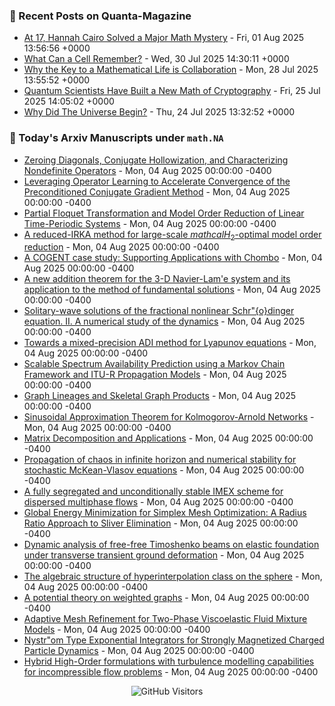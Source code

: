 ### 📝 Recent Posts on Quanta-Magazine
<!-- quanta starts -->
* <a href="https://www.quantamagazine.org/at-17-hannah-cairo-solved-a-major-math-mystery-20250801/">At 17, Hannah Cairo Solved a Major Math Mystery</a> - Fri, 01 Aug 2025 13:56:56 +0000
* <a href="https://www.quantamagazine.org/what-can-a-cell-remember-20250730/">What Can a Cell Remember?</a> - Wed, 30 Jul 2025 14:30:11 +0000
* <a href="https://www.quantamagazine.org/why-the-key-to-a-mathematical-life-is-collaboration-20250728/">Why the Key to a Mathematical Life is Collaboration</a> - Mon, 28 Jul 2025 13:55:52 +0000
* <a href="https://www.quantamagazine.org/quantum-scientists-have-built-a-new-math-of-cryptography-20250725/">Quantum Scientists Have Built a New Math of Cryptography</a> - Fri, 25 Jul 2025 14:05:02 +0000
* <a href="https://www.quantamagazine.org/why-did-the-universe-begin-20250724/">Why Did The Universe Begin?</a> - Thu, 24 Jul 2025 13:32:52 +0000
<!-- quanta ends -->


### 📝 Today's Arxiv Manuscripts under ``math.NA``
<!-- arxiv-math-na starts -->
* <a href="https://arxiv.org/abs/2508.00096">Zeroing Diagonals, Conjugate Hollowization, and Characterizing Nondefinite Operators</a> - Mon, 04 Aug 2025 00:00:00 -0400
* <a href="https://arxiv.org/abs/2508.00101">Leveraging Operator Learning to Accelerate Convergence of the Preconditioned Conjugate Gradient Method</a> - Mon, 04 Aug 2025 00:00:00 -0400
* <a href="https://arxiv.org/abs/2508.00221">Partial Floquet Transformation and Model Order Reduction of Linear Time-Periodic Systems</a> - Mon, 04 Aug 2025 00:00:00 -0400
* <a href="https://arxiv.org/abs/2508.00242">A reduced-IRKA method for large-scale $mathcal{H}_2$-optimal model order reduction</a> - Mon, 04 Aug 2025 00:00:00 -0400
* <a href="https://arxiv.org/abs/2508.00375">A COGENT case study: Supporting Applications with Chombo</a> - Mon, 04 Aug 2025 00:00:00 -0400
* <a href="https://arxiv.org/abs/2508.00515">A new addition theorem for the 3-D Navier-Lam'e system and its application to the method of fundamental solutions</a> - Mon, 04 Aug 2025 00:00:00 -0400
* <a href="https://arxiv.org/abs/2508.00559">Solitary-wave solutions of the fractional nonlinear Schr"{o}dinger equation. II. A numerical study of the dynamics</a> - Mon, 04 Aug 2025 00:00:00 -0400
* <a href="https://arxiv.org/abs/2508.00722">Towards a mixed-precision ADI method for Lyapunov equations</a> - Mon, 04 Aug 2025 00:00:00 -0400
* <a href="https://arxiv.org/abs/2508.00028">Scalable Spectrum Availability Prediction using a Markov Chain Framework and ITU-R Propagation Models</a> - Mon, 04 Aug 2025 00:00:00 -0400
* <a href="https://arxiv.org/abs/2508.00197">Graph Lineages and Skeletal Graph Products</a> - Mon, 04 Aug 2025 00:00:00 -0400
* <a href="https://arxiv.org/abs/2508.00247">Sinusoidal Approximation Theorem for Kolmogorov-Arnold Networks</a> - Mon, 04 Aug 2025 00:00:00 -0400
* <a href="https://arxiv.org/abs/2201.00145">Matrix Decomposition and Applications</a> - Mon, 04 Aug 2025 00:00:00 -0400
* <a href="https://arxiv.org/abs/2312.12699">Propagation of chaos in infinite horizon and numerical stability for stochastic McKean-Vlasov equations</a> - Mon, 04 Aug 2025 00:00:00 -0400
* <a href="https://arxiv.org/abs/2504.02629">A fully segregated and unconditionally stable IMEX scheme for dispersed multiphase flows</a> - Mon, 04 Aug 2025 00:00:00 -0400
* <a href="https://arxiv.org/abs/2507.01762">Global Energy Minimization for Simplex Mesh Optimization: A Radius Ratio Approach to Sliver Elimination</a> - Mon, 04 Aug 2025 00:00:00 -0400
* <a href="https://arxiv.org/abs/2507.22850">Dynamic analysis of free-free Timoshenko beams on elastic foundation under transverse transient ground deformation</a> - Mon, 04 Aug 2025 00:00:00 -0400
* <a href="https://arxiv.org/abs/2404.00523">The algebraic structure of hyperinterpolation class on the sphere</a> - Mon, 04 Aug 2025 00:00:00 -0400
* <a href="https://arxiv.org/abs/2405.07961">A potential theory on weighted graphs</a> - Mon, 04 Aug 2025 00:00:00 -0400
* <a href="https://arxiv.org/abs/2409.19974">Adaptive Mesh Refinement for Two-Phase Viscoelastic Fluid Mixture Models</a> - Mon, 04 Aug 2025 00:00:00 -0400
* <a href="https://arxiv.org/abs/2505.00288">Nystr"om Type Exponential Integrators for Strongly Magnetized Charged Particle Dynamics</a> - Mon, 04 Aug 2025 00:00:00 -0400
* <a href="https://arxiv.org/abs/2505.22480">Hybrid High-Order formulations with turbulence modelling capabilities for incompressible flow problems</a> - Mon, 04 Aug 2025 00:00:00 -0400
<!-- arxiv-math-na ends -->

<div align="center">
  
![GitHub Visitors](https://api.visitorbadge.io/api/visitors?path=https%3A%2F%2Fgithub.com%2Flowrank&label=profile%20views&labelColor=%231e1e2e&countColor=%23cba6f7)



</div>
